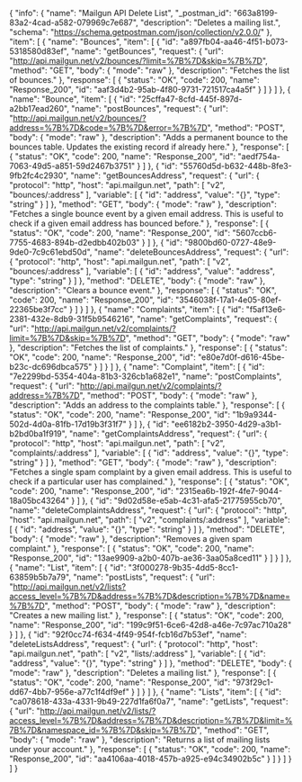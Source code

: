 {
  "info": {
    "name": "Mailgun API Delete List",
    "_postman_id": "663a8199-83a2-4cad-a582-079969c7e687",
    "description": "Deletes a mailing list.",
    "schema": "https://schema.getpostman.com/json/collection/v2.0.0/"
  },
  "item": [
    {
      "name": "Bounces",
      "item": [
        {
          "id": "a897fb04-aa46-4f51-b073-5318580d83ef",
          "name": "getBounces",
          "request": {
            "url": "http://api.mailgun.net/v2/bounces/?limit=%7B%7D&skip=%7B%7D",
            "method": "GET",
            "body": {
              "mode": "raw"
            },
            "description": "Fetches the list of bounces."
          },
          "response": [
            {
              "status": "OK",
              "code": 200,
              "name": "Response_200",
              "id": "aaf3d4b2-95ab-4f80-9731-721517ca4a5f"
            }
          ]
        }
      ]
    },
    {
      "name": "Bounce",
      "item": [
        {
          "id": "25cffa47-8cfd-445f-897d-a2bb17ead260",
          "name": "postBounces",
          "request": {
            "url": "http://api.mailgun.net/v2/bounces/?address=%7B%7D&code=%7B%7D&error=%7B%7D",
            "method": "POST",
            "body": {
              "mode": "raw"
            },
            "description": "Adds a permanent bounce to the bounces table. Updates the existing record if already here."
          },
          "response": [
            {
              "status": "OK",
              "code": 200,
              "name": "Response_200",
              "id": "aedf754a-7063-49d5-a851-59d2467b3751"
            }
          ]
        },
        {
          "id": "55760d5d-b632-448b-8fe3-9fb2fc4c2930",
          "name": "getBouncesAddress",
          "request": {
            "url": {
              "protocol": "http",
              "host": "api.mailgun.net",
              "path": [
                "v2",
                "bounces/:address"
              ],
              "variable": [
                {
                  "id": "address",
                  "value": "{}",
                  "type": "string"
                }
              ]
            },
            "method": "GET",
            "body": {
              "mode": "raw"
            },
            "description": "Fetches a single bounce event by a given email address. This is useful to check if a given email address has bounced before."
          },
          "response": [
            {
              "status": "OK",
              "code": 200,
              "name": "Response_200",
              "id": "5607ccb6-7755-4683-894b-d2edbb402b03"
            }
          ]
        },
        {
          "id": "9800bd60-0727-48e9-9de0-7c9c61ebd50d",
          "name": "deleteBouncesAddress",
          "request": {
            "url": {
              "protocol": "http",
              "host": "api.mailgun.net",
              "path": [
                "v2",
                "bounces/:address"
              ],
              "variable": [
                {
                  "id": "address",
                  "value": "address",
                  "type": "string"
                }
              ]
            },
            "method": "DELETE",
            "body": {
              "mode": "raw"
            },
            "description": "Clears a bounce event."
          },
          "response": [
            {
              "status": "OK",
              "code": 200,
              "name": "Response_200",
              "id": "3546038f-17a1-4e05-80ef-22365be3f7cc"
            }
          ]
        }
      ]
    },
    {
      "name": "Complaints",
      "item": [
        {
          "id": "f5af13e6-2381-432e-8db9-31f5b9546216",
          "name": "getComplaints",
          "request": {
            "url": "http://api.mailgun.net/v2/complaints/?limit=%7B%7D&skip=%7B%7D",
            "method": "GET",
            "body": {
              "mode": "raw"
            },
            "description": "Fetches the list of complaints."
          },
          "response": [
            {
              "status": "OK",
              "code": 200,
              "name": "Response_200",
              "id": "e80e7d0f-d616-45be-b23c-dc696dbca575"
            }
          ]
        }
      ]
    },
    {
      "name": "Complaint",
      "item": [
        {
          "id": "7e2299bd-5354-404a-81b3-326cb1a682e1",
          "name": "postComplaints",
          "request": {
            "url": "http://api.mailgun.net/v2/complaints/?address=%7B%7D",
            "method": "POST",
            "body": {
              "mode": "raw"
            },
            "description": "Adds an address to the complaints table."
          },
          "response": [
            {
              "status": "OK",
              "code": 200,
              "name": "Response_200",
              "id": "1b9a9344-502d-4d0a-81fb-17d19b3f31f7"
            }
          ]
        },
        {
          "id": "ee6182b2-3950-4d29-a3b1-b2bd0ba1f919",
          "name": "getComplaintsAddress",
          "request": {
            "url": {
              "protocol": "http",
              "host": "api.mailgun.net",
              "path": [
                "v2",
                "complaints/:address"
              ],
              "variable": [
                {
                  "id": "address",
                  "value": "{}",
                  "type": "string"
                }
              ]
            },
            "method": "GET",
            "body": {
              "mode": "raw"
            },
            "description": "Fetches a single spam complaint by a given email address. This is useful to check if a particular user has complained."
          },
          "response": [
            {
              "status": "OK",
              "code": 200,
              "name": "Response_200",
              "id": "2315ea6b-192f-4fe7-9044-18a05bc43264"
            }
          ]
        },
        {
          "id": "9d02d58e-e5ab-4c31-afa5-21775955cb70",
          "name": "deleteComplaintsAddress",
          "request": {
            "url": {
              "protocol": "http",
              "host": "api.mailgun.net",
              "path": [
                "v2",
                "complaints/:address"
              ],
              "variable": [
                {
                  "id": "address",
                  "value": "{}",
                  "type": "string"
                }
              ]
            },
            "method": "DELETE",
            "body": {
              "mode": "raw"
            },
            "description": "Removes a given spam complaint."
          },
          "response": [
            {
              "status": "OK",
              "code": 200,
              "name": "Response_200",
              "id": "13ae9909-a2b0-407b-ae36-3aa05a8ced11"
            }
          ]
        }
      ]
    },
    {
      "name": "List",
      "item": [
        {
          "id": "3f000278-9b35-4dd5-8cc1-63859b5b7a79",
          "name": "postLists",
          "request": {
            "url": "http://api.mailgun.net/v2/lists?access_level=%7B%7D&address=%7B%7D&description=%7B%7D&name=%7B%7D",
            "method": "POST",
            "body": {
              "mode": "raw"
            },
            "description": "Creates a new mailing list."
          },
          "response": [
            {
              "status": "OK",
              "code": 200,
              "name": "Response_200",
              "id": "199c9f51-6ce6-42d8-a46e-7c97ac710a28"
            }
          ]
        },
        {
          "id": "92f0cc74-f634-4f49-954f-fcb16d7b53ef",
          "name": "deleteListsAddress",
          "request": {
            "url": {
              "protocol": "http",
              "host": "api.mailgun.net",
              "path": [
                "v2",
                "lists/:address"
              ],
              "variable": [
                {
                  "id": "address",
                  "value": "{}",
                  "type": "string"
                }
              ]
            },
            "method": "DELETE",
            "body": {
              "mode": "raw"
            },
            "description": "Deletes a mailing list."
          },
          "response": [
            {
              "status": "OK",
              "code": 200,
              "name": "Response_200",
              "id": "973f29c1-dd67-4bb7-956e-a77c1f4df9ef"
            }
          ]
        }
      ]
    },
    {
      "name": "Lists",
      "item": [
        {
          "id": "ca078618-433a-4331-9b49-227d1fa6f0a7",
          "name": "getLists",
          "request": {
            "url": "http://api.mailgun.net/v2/lists/?access_level=%7B%7D&address=%7B%7D&description=%7B%7D&limit=%7B%7D&namespace_id=%7B%7D&skip=%7B%7D",
            "method": "GET",
            "body": {
              "mode": "raw"
            },
            "description": "Returns a list of mailing lists under your account."
          },
          "response": [
            {
              "status": "OK",
              "code": 200,
              "name": "Response_200",
              "id": "aa4106aa-4018-457b-a925-e94c34902b5c"
            }
          ]
        }
      ]
    }
  ]
}